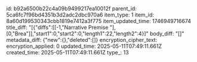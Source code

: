 id: b92a6500b22c4a09b9499217ea10012f
parent_id: 5ca6fc7f96bd4351b3d2adc2dbc970a6
item_type: 1
item_id: 8a60d199530343cbb1819e7412a3f775
item_updated_time: 1746949716674
title_diff: "[{\"diffs\":[[-1,\"Narrative Premise \"],[0,\"Brea\"]],\"start1\":0,\"start2\":0,\"length1\":22,\"length2\":4}]"
body_diff: "[]"
metadata_diff: {"new":{},"deleted":[]}
encryption_cipher_text: 
encryption_applied: 0
updated_time: 2025-05-11T07:49:11.661Z
created_time: 2025-05-11T07:49:11.661Z
type_: 13